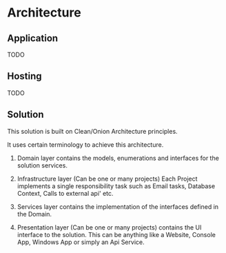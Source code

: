 # Architecture

## Application

TODO

## Hosting

TODO

## Solution

This solution is built on Clean/Onion Architecture principles.

It uses certain terminology to achieve this architecture.

1. Domain layer contains the models, enumerations and interfaces
   for the solution services.

2. Infrastructure layer (Can be one or many projects)
   Each Project implements a single responsibility task such as
   Email tasks, Database Context, Calls to external api' etc.

3. Services layer contains the implementation of the interfaces defined in the Domain.

4. Presentation layer (Can be one or many projects)
   contains the UI interface to the solution. This can be anything like a
   Website, Console App, Windows App or simply an Api Service.